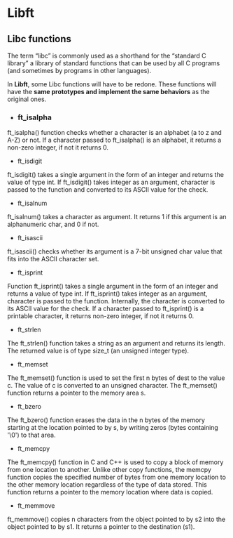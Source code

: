 # Libft

## Libc functions

The term “libc” is commonly used as a shorthand for the “standard
C library” a library of standard functions that can be used by
all C programs (and sometimes by programs in other languages).

In **Libft**, some Libc functions will have to be redone. These
functions will have the **same prototypes and implement the same 
behaviors** as the original ones.


- ### ft_isalpha
ft_isalpha() function checks whether a character is an alphabet (a to z and A-Z) or not.
If a character passed to ft_isalpha() is an alphabet, it returns a non-zero integer, if not it returns 0.


- ft_isdigit

ft_isdigit() takes a single argument in the form of an integer and returns the value of type int.
If ft_isdigit() takes integer as an argument, character is passed to the function and converted
to its ASCII value for the check.


- ft_isalnum

ft_isalnum() takes a character as argument. It returns 1 if this argument is an alphanumeric char, and 0 if not.


- ft_isascii

ft_isascii() checks whether its argument is a 7-bit unsigned char value that fits into the ASCII character set.

- ft_isprint

Function ft_isprint() takes a single argument in the form of an integer and returns a value of type int.
If ft_isprint() takes integer as an argument, character is passed to the function. Internally, the character 
is converted to its ASCII value for the check. If a character passed to ft_isprint() is a printable character,
it returns non-zero integer, if not it returns 0.

- ft_strlen

The ft_strlen() function takes a string as an argument and returns its length. The returned value is of type size_t (an unsigned integer type).

- ft_memset

The ft_memset() function is used to set the first n bytes of dest to the value c. The value of c is converted to an unsigned character.
The ft_memset() function returns a pointer to the memory area s.


- ft_bzero

The ft_bzero() function erases the data in the n bytes of the memory starting at the location pointed to by s, by writing zeros (bytes
containing '\0') to that area.


- ft_memcpy

The ft_memcpy() function in C and C++ is used to copy a block of memory from one location to another. Unlike other copy functions, the memcpy function 
copies the specified number of bytes from one memory location to the other memory location regardless of the type of data stored.
This function returns a pointer to the memory location where data is copied.


- ft_memmove

ft_memmove() copies n characters from the object pointed to by s2 into the object pointed to by s1. It returns a pointer to the destination (s1).

